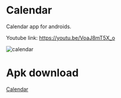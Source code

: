 # **Calendar**
Calendar app for androids.

Youtube link: https://youtu.be/VoaJ8mT5X_o

![calendar](https://user-images.githubusercontent.com/57301792/77712437-c45a1800-6ff9-11ea-9ee9-62e0ab102c67.jpg)

# **Apk download**
[Calendar](src/app-debug.apk?raw=true)
